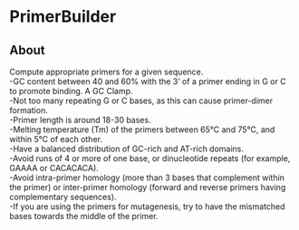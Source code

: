 # PrimerBuilder  

## About  
Compute appropriate primers for a given sequence.  
-GC content between 40 and 60% with the 3’ of a primer ending in G or C to promote binding. A GC Clamp.  
-Not too many repeating G or C bases, as this can cause primer-dimer formation.  
-Primer length is around 18-30 bases.   
-Melting temperature (Tm) of the primers between 65°C and 75°C, and within 5°C of each other.  
-Have a balanced distribution of GC-rich and AT-rich domains.  
-Avoid runs of 4 or more of one base, or dinucleotide repeats (for example, GAAAA or CACACACA).  
-Avoid intra-primer homology (more than 3 bases that complement within the primer) or inter-primer homology (forward and reverse primers having complementary sequences).  
-If you are using the primers for mutagenesis, try to have the mismatched bases towards the middle of the primer.  
